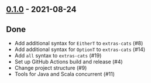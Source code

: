 ## [0.1.0](https://github.com/Kevin-Lee/extras/issues?utf8=%E2%9C%93&q=is%3Aissue+is%3Aclosed+milestone%3Amilestone1) - 2021-08-24

## Done
* Add additional syntax for `EitherT` to `extras-cats` (#8)
* Add additional syntax for `OptionT` to `extras-cats` (#14)
* Add `all` syntax to `extras-cats` (#19)
* Set up GitHub Actions build and release (#4)
* Change project structure (#9)
* Tools for Java and Scala concurrent (#11)
